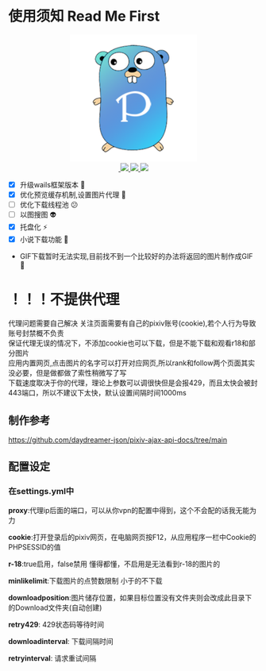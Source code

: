 # 使用须知 Read Me First

<p align="center">

<img style="width :256px" src="./build/appicon.png">
<br>
<a href="https://github.com/ManInM00N/Go_Pixiv/releases"> <img src="https://img.shields.io/github/v/release/ManInM00N/Go_Pixiv" alt=""/> </a>
<a href="https://golang.google.cn/dl/"> <img src="https://img.shields.io/github/go-mod/go-version/ManInM00N/Go_Pixiv"> </a>
<a href="https://wails.io/zh-Hans/docs/gettingstarted/installation"> <img src="https://img.shields.io/badge/wails-v3.0.0--alpha8.3-red"> </a>
<a href="https://github.com/ManInM00N/Go_Pixiv/blob/master/LICENSE"><img src="https://img.shields.io/github/license/ManInM00N/Go_Pixiv"> </a>

</p>

- [x] 升级wails框架版本 :tada:
- [x] 优化预览缓存机制,设置图片代理 :wave:
- [ ] 优化下载线程池 :confused:
- [ ] 以图搜图 :alien:
- [x] 托盘化 :zap:
- [x] 小说下载功能 :monocle_face:
- GIF下载暂时无法实现,目前找不到一个比较好的办法将返回的图片制作成GIF :clown_face:

# ！！！不提供代理

代理问题需要自己解决
关注页面需要有自己的pixiv账号(cookie),若个人行为导致账号封禁概不负责<br>
保证代理无误的情况下，不添加cookie也可以下载，但是不能下载和观看r18和部分图片<br>
应用内置网页,点击图片的名字可以打开对应网页,所以rank和follow两个页面其实没必要，但是做都做了索性稍微写了写<br>
下载速度取决于你的代理，理论上参数可以调很快但是会报429，而且太快会被封443端口，所以不建议下太快，默认设置间隔时间1000ms

## 制作参考

<https://github.com/daydreamer-json/pixiv-ajax-api-docs/tree/main><br>

## 配置设定

### 在settings.yml中

**proxy**:代理ip后面的端口，可以从你vpn的配置中得到，这个不会配的话我无能为力

**cookie**:打开登录后的pixiv网页，在电脑网页按F12，从应用程序一栏中Cookie的PHPSESSID的值

**r-18**:true启用，false禁用   懂得都懂，不启用是无法看到r-18的图片的

**minlikelimit**:下载图片的点赞数限制 小于的不下载

**downloadposition**:图片储存位置，如果目标位置没有文件夹则会改成此目录下的Download文件夹(自动创建)

**retry429**: 429状态码等待时间

**downloadinterval**: 下载间隔时间

**retryinterval**: 请求重试间隔
